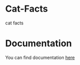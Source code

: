 # Cat-Facts
cat facts

# Documentation
You can find documentation [here](https://wannesdt.github.io/Cat-Facts/)
